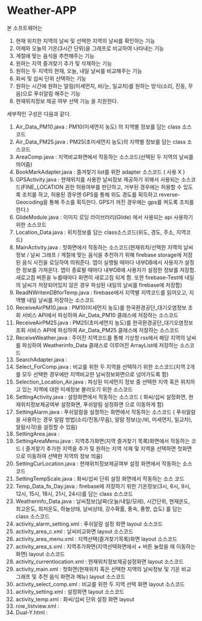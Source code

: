 # Weather-APP

본 소프트웨어는 
1) 현재 위치한 지역의 날씨 및 선택한 지역의 날씨를 확인하는 기능
2) 어제와 오늘의 기온(3시간 단위)을 그래프로 비교하여 나타내는 기능
3) 계절에 맞는 음식을 추천해주는 기능
4) 원하는 지역 즐겨찾기 추가 및 삭제하는 기능
5) 원하는 두 지역의 현재, 오늘, 내일 날씨를 비교해주는 기능
6) 화씨 및 섭씨 단위 선택하는 기능
7) 원하는 시간에 원하는 알림(미세먼지, 비/눈, 일교차)를 원하는 방식(소리, 진동, 무음)으로 푸쉬알림 해주는 기능
8) 현재위치정보 제공 여부 선택 기능
을 지원한다.

세부적인 구성은 다음과 같다.

1. Air_Data_PM10.java : PM10(미세먼지 농도) 의 지역별 정보를 담는 class 소스코드
2. Air_Data_PM25.java : PM25(초미세먼지 농도)의 지역별 정보를 담는 class 소스코드
3. AreaComp.java : 지역비교화면에서 작동하는 소스코드(선택된 두 지역의 날씨를 띄어줌)
4. BookMarkAdapter.java : 즐겨찾기 list를 위한 adapter 소스코드 ( 사용 X )
5. GPSActivity.java : 현재위치를 사용한 날씨정보 제공하기 위해서 사용되는 소스코드(FINE_LOCATION 권한 허용여부를 판단하고, 
                      거부된 경우에는 허용할 수 있도록 조치를 하고, 허용된 경우엔 GPS를 통해 위도 경도를 획득하고 reverse-Geocoding을 통해
                      주소를 획득한다. GPS가 꺼진 경우에는 gps를 켜도록 조치를 한다.)
6. GlideModule.java : 이미지 로딩 라이브러리(Glide) 에서 사용되는 api 사용하기 위한 소스코드
7. Location_Data.java : 위치정보를 담는 class소스코드(위도, 경도, 주소, 지역코드)
8. MainActivity.java : 첫화면에서 작동하는 소스코드(현재위치/선택한 지역의 날씨 정보 / 날씨 그래프 / 계절에 맞는 음식을 추천하기 위해 firebase storage에 
                      저장된 음식 사진을 로딩하여 띄워준다. 앱이 실행될 때마다 내부DB에서 사용자가 설정한 정보를 가져온다. 앱이 종료될 때마다 내부DB에 
                      사용자가 설정한 정보를 저장함. 새로고침 버튼을 누를때마다 화면이 새로고침 되게 함. 또한 firebase-Test에 내일의 날씨가 저장되어있지 
                      않은 경우 파싱된 내일의 날씨를 firebase에 저장함)
9. ReadNWriteinDBforTemp.java : firebase에서 지역별 지역코드를 읽어오고, 지역별 내일 날씨를 저장하는 소스코드
10. ReceiveAirPM10.java : PM10(미세먼지 농도)를 한국환경공단_대기오염정보 조회 서비스 API에서 파싱하여 Air_Data_PM10 클래스에 저장하는 소스코드
11. ReceiveAirPM25.java : PM25(초미세먼지 농도)를 한국환경공단_대기오염정보 조회 서비스 API에 파싱하여 Air_Data_PM25 클래스에 저장하는 소스코드
12. ReceiveWeather.java : 주어진 지역코드를 통해 기상청 rss에서 해당 지역의 날씨를 파싱하여 Weatherinfo_Data 클래스로 이루어진 ArrayList에 저장하는 소스코드
13. SearchAdapter.java :
14. Select_ForComp.java : 비교를 위한 두 지역을 선택하기 위한 소스코드(지역 2개를 모두 선택한 경우에만 지역비교한 날씨정보화면으로 넘어가도록 함)
15. Selection_Location_Air.java : 파싱된 미세먼지 정보 중 선택한 지역 혹은 위치하고 있는 지역에 대한 미세정보 불러오기 위한 소스코드
16. SettingActivity.java : 설정화면에서 작동하는 소스코드 ( 화씨/섭씨 설정화면, 현재위치정보제공여부 설정화면, 푸쉬알림 설정화면 으로 이동하게 함)
17. SettingAlarm.java : 푸쉬알람을 설정하는 화면에서 작동하는 소스코드 ( 푸쉬알람을 사용하는 경우 알람 방법(소리/진동/무음), 알람 정보(눈/비, 미세먼지, 일교차), 
                        알람시각)을 설정할 수 있음)
18. SettingArea.java :
19. SettingAreaMenu.java : 지역추가화면(지역 즐겨찾기 목록)화면에서 작동하는 코드 ( 즐겨찾기 추가한 지역을 추가 및 원하는 지역 삭제 및 지역을 선택하면 첫화면으로
                            이동하여 선택한 지역의 정보 띄움)
20. SettingCurLocation.java : 현재위치정보제공여부 설정 화면에서 작동하는 소스 코드
21. SettingTempScale.java : 화씨/섭씨 단위 설정 화면에서 작동하는 소스 코드
22. Temp_Data_fo_Day.java : firebase에 저장하기 위한 기온정보(3시, 6시, 9시, 12시, 15시, 18시, 21시, 24시)를 담는 class 소스코드
23. Weatherinfo_Data.java : 날씨정보(날짜(오늘/내일/모레), 시간단위, 현재온도, 최고온도, 최저온도, 하늘상태, 날씨상태, 강수확률, 풍속, 풍향, 습도) 를 담는 class 소스코드
24. activity_alarm_setting.xml : 푸쉬알람 설정 화면 layout 소스코드
25. activity_area_c.xml : 날씨비교화면 layout 소스코드
26. activity_area_menu.xml : 지역선택(즐겨찾기목록)화면 layout 소스코드
27. activity_area_s.xml : 지역추가화면(지역선택화면에서 + 버튼 눌렀을 때 이동하는 화면) layout 소스코드
28. activity_currentlocation.xml : 현재위치정보제공설정화면 layout 소스코드
29. activity_main.xml : 첫화면(현재위치 혹은 선택한 지역의 날씨정보 및 기온 비교 그래프 및 추천 음식 화면과 메뉴) layout 소스코드
30. activity_select_comp.xml : 비교를 위한 두 지역 선택 화면 layout 소스코드
31. activity_setting.xml : 설정화면 layout 소스코드
32. activity_temp.xml : 화씨/섭씨 단위 설정 화면 layout 
33. row_listview.xml :
34. Dual-Y.html : 
